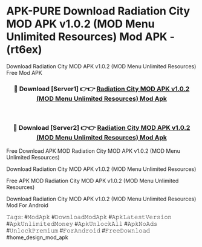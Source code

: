 # APK-PURE Download Radiation City MOD APK v1.0.2 (MOD Menu Unlimited Resources) Mod APK - (rt6ex)
Download Radiation City MOD APK v1.0.2 (MOD Menu Unlimited Resources) Free Mod APK

<div align="center">
<h3>🔴 Download [Server1] 👉👉 <a href="https://apk-comot.site?title=Radiation_City_MOD_APK_v1.0.2_(MOD_Menu_Unlimited_Resources)">Radiation City MOD APK v1.0.2 (MOD Menu Unlimited Resources) Mod Apk</a></h3><br>

<h3>🔴 Download [Server2] 👉👉 <a href="https://apk-comot.site?title=Radiation_City_MOD_APK_v1.0.2_(MOD_Menu_Unlimited_Resources)">Radiation City MOD APK v1.0.2 (MOD Menu Unlimited Resources) Mod Apk</a></h3>
</div>


Free Download APK MOD Radiation City MOD APK v1.0.2 (MOD Menu Unlimited Resources)

Download Radiation City MOD APK v1.0.2 (MOD Menu Unlimited Resources) 

Free APK MOD Radiation City MOD APK v1.0.2 (MOD Menu Unlimited Resources) 

Download Radiation City MOD APK v1.0.2 (MOD Menu Unlimited Resources) Mod For Android

𝚃𝚊𝚐𝚜: #𝙼𝚘𝚍𝙰𝚙𝚔 #𝙳𝚘𝚠𝚗𝚕𝚘𝚊𝚍𝙼𝚘𝚍𝙰𝚙𝚔 #𝙰𝚙𝚔𝙻𝚊𝚝𝚎𝚜𝚝𝚅𝚎𝚛𝚜𝚒𝚘𝚗 #𝙰𝚙𝚔𝚄𝚗𝚕𝚒𝚖𝚒𝚝𝚎𝚍𝙼𝚘𝚗𝚎𝚢 #𝙰𝚙𝚔𝚄𝚗𝚕𝚘𝚌𝚔𝙰𝚕𝚕 #𝙰𝚙𝚔𝙽𝚘𝙰𝚍𝚜 #𝚄𝚗𝚕𝚘𝚌𝚔𝙿𝚛𝚎𝚖𝚒𝚞𝚖 #𝙵𝚘𝚛𝙰𝚗𝚍𝚛𝚘𝚒𝚍 #𝙵𝚛𝚎𝚎𝙳𝚘𝚠𝚗𝚕𝚘𝚊𝚍 #home_design_mod_apk
